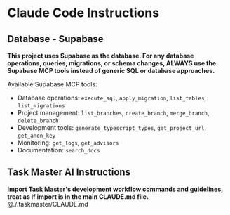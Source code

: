 # Claude Code Instructions

## Database - Supabase
**This project uses Supabase as the database. For any database operations, queries, migrations, or schema changes, ALWAYS use the Supabase MCP tools instead of generic SQL or database approaches.**

Available Supabase MCP tools:
- Database operations: `execute_sql`, `apply_migration`, `list_tables`, `list_migrations`
- Project management: `list_branches`, `create_branch`, `merge_branch`, `delete_branch`
- Development tools: `generate_typescript_types`, `get_project_url`, `get_anon_key`
- Monitoring: `get_logs`, `get_advisors`
- Documentation: `search_docs`

## Task Master AI Instructions
**Import Task Master's development workflow commands and guidelines, treat as if import is in the main CLAUDE.md file.**
@./.taskmaster/CLAUDE.md
